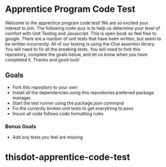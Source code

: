 # Apprentice Program Code Test

Welcome to the apprentice program code test! We are so excited your interest to join. The following code quiz is to help us determine your level of comfort with Unit Testing and Javascript. This is open book so feel free to google. There are a number of unit tests that have been written, but seem to be written incorrectly. All of our testing is using the Chai assertion library. You will need to fix all the breaking tests. You will need to fork this repository, complete the goals below, and let us know when you have completed it. Thanks and good luck!

## Goals

- Fork this repository to your own
- Install all the dependencies using this repositories preferred package manager.
- Start the test runner using the package.json command
- Fix the currently broken unit tests to get everything to pass
- Insure all code follows code formatting rules

### Bonus Goals

- Add any tests you feel are missing
# thisdot-apprentice-code-test

